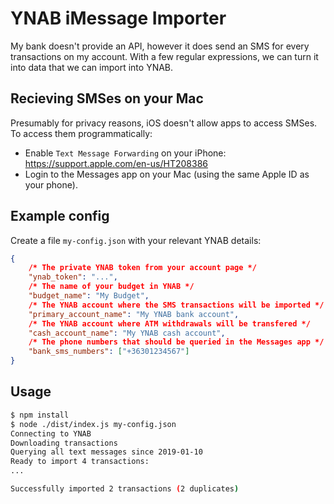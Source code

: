 # YNAB iMessage Importer

My bank doesn't provide an API, however it does send an SMS for every transactions on my account. With a few regular expressions, we can turn it into data that we can import into YNAB.

## Recieving SMSes on your Mac

Presumably for privacy reasons, iOS doesn't allow apps to access SMSes. To access them programmatically:

 * Enable `Text Message Forwarding` on your iPhone: https://support.apple.com/en-us/HT208386
 * Login to the Messages app on your Mac (using the same Apple ID as your phone).

## Example config
Create a file `my-config.json` with your relevant YNAB details:
```json
{
    /* The private YNAB token from your account page */
    "ynab_token": "...",
    /* The name of your budget in YNAB */
    "budget_name": "My Budget",
    /* The YNAB account where the SMS transactions will be imported */
    "primary_account_name": "My YNAB bank account",
    /* The YNAB account where ATM withdrawals will be transfered */
    "cash_account_name": "My YNAB cash account",
    /* The phone numbers that should be queried in the Messages app */
    "bank_sms_numbers": ["+36301234567"]
}
```

## Usage
```sh
$ npm install
$ node ./dist/index.js my-config.json
Connecting to YNAB
Downloading transactions
Querying all text messages since 2019-01-10
Ready to import 4 transactions:
...

Successfully imported 2 transactions (2 duplicates)
```

